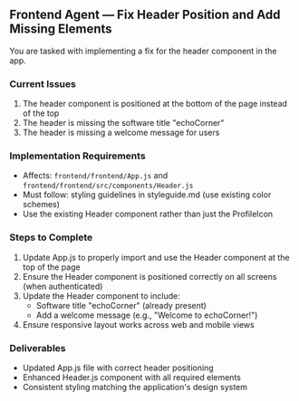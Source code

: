 ## Frontend Agent — Fix Header Position and Add Missing Elements

You are tasked with implementing a fix for the header component in the app.

### Current Issues
1. The header component is positioned at the bottom of the page instead of the top
2. The header is missing the software title "echoCorner"
3. The header is missing a welcome message for users

### Implementation Requirements
- Affects: `frontend/frontend/App.js` and `frontend/frontend/src/components/Header.js`
- Must follow: styling guidelines in styleguide.md (use existing color schemes)
- Use the existing Header component rather than just the ProfileIcon

### Steps to Complete
1. Update App.js to properly import and use the Header component at the top of the page
2. Ensure the Header component is positioned correctly on all screens (when authenticated)
3. Update the Header component to include:
   - Software title "echoCorner" (already present)
   - Add a welcome message (e.g., "Welcome to echoCorner!")
4. Ensure responsive layout works across web and mobile views

### Deliverables
- Updated App.js file with correct header positioning
- Enhanced Header.js component with all required elements
- Consistent styling matching the application's design system 